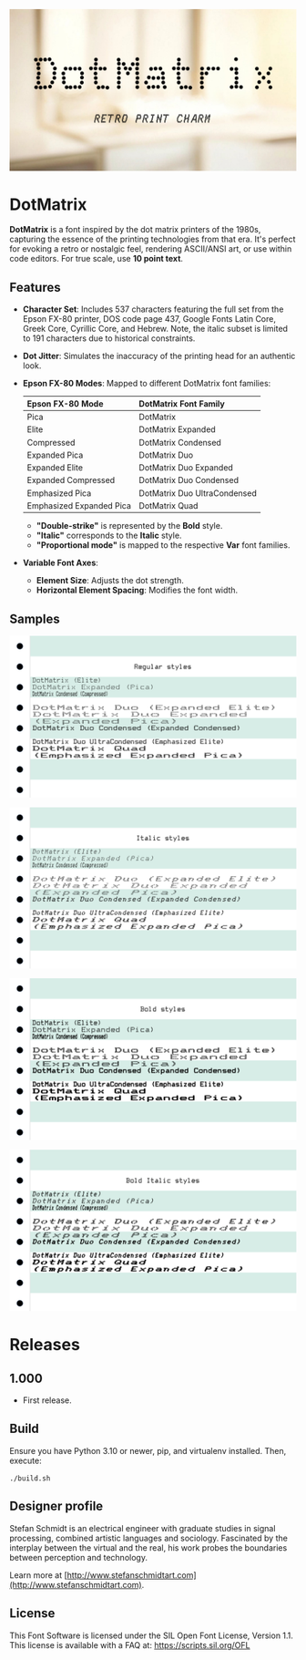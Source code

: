 ![Presentation](documentation/DotMatrix-Presentation.png)

# DotMatrix

**DotMatrix** is a font inspired by the dot matrix printers of the 1980s, capturing the essence of the printing technologies from that era. It's perfect for evoking a retro or nostalgic feel, rendering ASCII/ANSI art, or use within code editors. For true scale, use **10 point text**.

## Features

* **Character Set**: Includes 537 characters featuring the full set from the Epson FX-80 printer, DOS code page 437, Google Fonts Latin Core, Greek Core, Cyrillic Core, and Hebrew. Note, the italic subset is limited to 191 characters due to historical constraints.

* **Dot Jitter**: Simulates the inaccuracy of the printing head for an authentic look.

* **Epson FX-80 Modes**: Mapped to different DotMatrix font families:
  
  |Epson FX-80 Mode|DotMatrix Font Family|
  |------------|---|
  |Pica|DotMatrix|
  |Elite|DotMatrix Expanded|
  |Compressed|DotMatrix Condensed|
  |Expanded Pica|DotMatrix Duo|
  |Expanded Elite|DotMatrix Duo Expanded|
  |Expanded Compressed|DotMatrix Duo Condensed|
  |Emphasized Pica| DotMatrix Duo UltraCondensed|
  |Emphasized Expanded Pica|DotMatrix Quad|

  * **"Double-strike"** is represented by the **Bold** style.
  * **"Italic"** corresponds to the **Italic** style.
  * **"Proportional mode"** is mapped to the respective **Var** font families.

* **Variable Font Axes**:
  * **Element Size**: Adjusts the dot strength.
  * **Horizontal Element Spacing**: Modifies the font width.

## Samples

![Sample 1](documentation/DotMatrix-Sample1.png)

![Sample 2](documentation/DotMatrix-Sample2.png)

![Sample 3](documentation/DotMatrix-Sample3.png)

![Sample 4](documentation/DotMatrix-Sample4.png)

# Releases

## 1.000

* First release.

## Build

Ensure you have Python 3.10 or newer, pip, and virtualenv installed. Then, execute:

    ./build.sh

## Designer profile

Stefan Schmidt is an electrical engineer with graduate studies in signal processing, combined artistic languages and sociology. Fascinated by the interplay between the virtual and the real, his work probes the boundaries between perception and technology.

Learn more at [http://www.stefanschmidtart.com](http://www.stefanschmidtart.com).

## License

This Font Software is licensed under the SIL Open Font License, Version 1.1. This license is available with a FAQ at: https://scripts.sil.org/OFL
